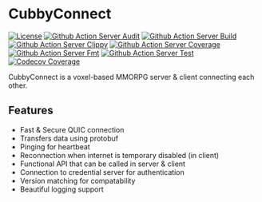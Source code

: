 # CubbyConnect

[![License](https://img.shields.io/github/license/CubbyTeam/CubbyConnect)](https://github.com/CubbyTeam/CubbyConnect/blob/main/LICENSE)
[![Github Action Server Audit](https://img.shields.io/github/workflow/status/CubbyTeam/CubbyConnect/Server%20Audit?label=Server%20Audit&logo=Github)](https://github.com/CubbyTeam/CubbyConnect/actions/workflows/server-audit.yml)
[![Github Action Server Build](https://img.shields.io/github/workflow/status/CubbyTeam/CubbyConnect/Server%20Build?label=Server%20Build&logo=Github)](https://github.com/CubbyTeam/CubbyConnect/actions/workflows/server-build.yml)
[![Github Action Server Clippy](https://img.shields.io/github/workflow/status/CubbyTeam/CubbyConnect/Server%20Clippy?label=Server%20Clippy&logo=Github)](https://github.com/CubbyTeam/CubbyConnect/actions/workflows/server-clippy.yml)
[![Github Action Server Coverage](https://img.shields.io/github/workflow/status/CubbyTeam/CubbyConnect/Server%20Coverage?label=Server%20Coverage&logo=Github)](https://github.com/CubbyTeam/CubbyConnect/actions/workflows/server-coverage.yml)
[![Github Action Server Fmt](https://img.shields.io/github/workflow/status/CubbyTeam/CubbyConnect/Server%20Fmt?label=Server%20Fmt&logo=Github)](https://github.com/CubbyTeam/CubbyConnect/actions/workflows/server-fmt.yml)
[![Github Action Server Test](https://img.shields.io/github/workflow/status/CubbyTeam/CubbyConnect/Server%20Test?label=Server%20Test&logo=Github)](https://github.com/CubbyTeam/CubbyConnect/actions/workflows/server-test.yml)
[![Codecov Coverage](https://img.shields.io/codecov/c/gh/CubbyTeam/CubbyConnect?logo=Codecov)](https://app.codecov.io/gh/CubbyTeam/CubbyConnect)

CubbyConnect is a voxel-based MMORPG server & client connecting each other.

## Features

- Fast & Secure QUIC connection
- Transfers data using protobuf
- Pinging for heartbeat
- Reconnection when internet is temporary disabled (in client)
- Functional API that can be called in server & client
- Connection to credential server for authentication
- Version matching for compatability
- Beautiful logging support
